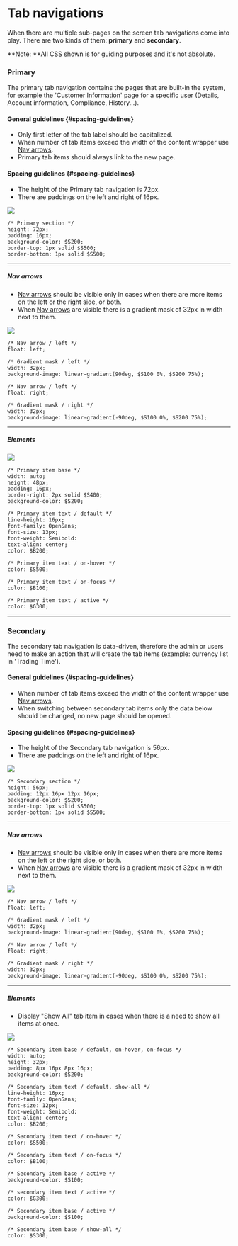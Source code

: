 # Tab navigations

When there are multiple sub-pages on the screen tab navigations come into play. There are two kinds of them: **primary** and **secondary**.

**Note: **All CSS shown is for guiding purposes and it's not absolute.

### Primary

The primary tab navigation contains the pages that are built-in the system, for example the 'Customer Information' page for a specific user \(Details, Account information, Compliance, History...\).

#### General guidelines {#spacing-guidelines}

* Only first letter of the tab label should be capitalized.
* When number of tab items exceed the width of the content wrapper use [Nav arrows](/atoms/nav-arrows.md).
* Primary tab items should always link to the new page.

#### Spacing guidelines {#spacing-guidelines}

* The height of the Primary tab navigation is 72px.
* There are paddings on the left and right of 16px.

![](/assets/organisms/tab-navigations-primary-sizing.png)

```
/* Primary section */
height: 72px;
padding: 16px;
background-color: $S200;
border-top: 1px solid $S500;
border-bottom: 1px solid $S500;
```

---

##### Nav arrows

* [Nav arrows](/atoms/nav-arrows.md) should be visible only in cases when there are more items on the left or the right side, or both.
* When [Nav arrows](/atoms/nav-arrows.md) are visible there is a gradient mask of 32px in width next to them.

![](/assets/organisms/tab-navigations-primary-nav-arrows.png)

```
/* Nav arrow / left */
float: left;

/* Gradient mask / left */
width: 32px;
background-image: linear-gradient(90deg, $S100 0%, $S200 75%);

/* Nav arrow / left */
float: right;

/* Gradient mask / right */
width: 32px;
background-image: linear-gradient(-90deg, $S100 0%, $S200 75%);
```

---

##### Elements

![](/assets/organisms/tab-navigations-primary-items.png)

```
/* Primary item base */
width: auto;
height: 48px;
padding: 16px;
border-right: 2px solid $S400;
background-color: $S200; 

/* Primary item text / default */
line-height: 16px;
font-family: OpenSans;
font-size: 13px;
font-weight: Semibold:
text-align: center;
color: $B200;

/* Primary item text / on-hover */
color: $S500;

/* Primary item text / on-focus */
color: $B100;

/* Primary item text / active */
color: $G300;
```

---

### Secondary

The secondary tab navigation is data-driven, therefore the admin or users need to make an action that will create the tab items \(example: currency list in 'Trading Time'\).

#### General guidelines {#spacing-guidelines}

* When number of tab items exceed the width of the content wrapper use [Nav arrows](/atoms/nav-arrows.md).
* When switching between secondary tab items only the data below should be changed, no new page should be opened.

#### Spacing guidelines {#spacing-guidelines}

* The height of the Secondary tab navigation is 56px.
* There are paddings on the left and right of 16px.

![](/assets/organisms/tab-navigations-secondary-sizing.png)

```
/* Secondary section */
height: 56px;
padding: 12px 16px 12px 16px;
background-color: $S200;
border-top: 1px solid $S500;
border-bottom: 1px solid $S500;
```

---

##### Nav arrows

* [Nav arrows](/atoms/nav-arrows.md) should be visible only in cases when there are more items on the left or the right side, or both.
* When [Nav arrows](/atoms/nav-arrows.md) are visible there is a gradient mask of 32px in width next to them.

![](/assets/organisms/tab-navigations-secondary-nav-arrows.png)

```
/* Nav arrow / left */
float: left;

/* Gradient mask / left */
width: 32px;
background-image: linear-gradient(90deg, $S100 0%, $S200 75%);

/* Nav arrow / left */
float: right;

/* Gradient mask / right */
width: 32px;
background-image: linear-gradient(-90deg, $S100 0%, $S200 75%);
```

---

##### Elements

* Display "Show All" tab item in cases when there is a need to show all items at once.

![](/assets/organisms/tab-navigations-secondary-items.png)

```
/* Secondary item base / default, on-hover, on-focus */
width: auto;
height: 32px;
padding: 8px 16px 8px 16px;
background-color: $S200; 

/* Secondary item text / default, show-all */
line-height: 16px;
font-family: OpenSans;
font-size: 12px;
font-weight: Semibold:
text-align: center;
color: $B200;

/* Secondary item text / on-hover */
color: $S500;

/* Secondary item text / on-focus */
color: $B100;

/* Secondary item base / active */
background-color: $S100;

/* secondary item text / active */
color: $G300;

/* Secondary item base / active */
background-color: $S100;

/* Secondary item base / show-all */
color: $S300;
```



